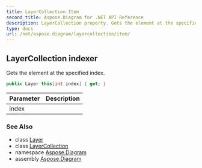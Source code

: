 ```yaml
---
title: LayerCollection.Item
second_title: Aspose.Diagram for .NET API Reference
description: LayerCollection property. Gets the element at the specified index
type: docs
url: /net/aspose.diagram/layercollection/item/
---
```

## LayerCollection indexer

Gets the element at the specified index.

```csharp
public Layer this[int index] { get; }
```

| Parameter | Description |
| --- | --- |
| index |  |

### See Also

* class [Layer](../../layer/)
* class [LayerCollection](../)
* namespace [Aspose.Diagram](../../layercollection/)
* assembly [Aspose.Diagram](../../../)


